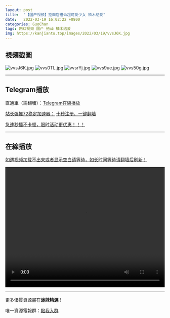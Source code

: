 ```yaml
---
layout: post
title:  "【国产视频】拉面店搭讪超可爱少女 柚木结爱"
date:   2022-03-19 16:02:22 +0800
categories: GuoChan
tags: 网红视频 国产 搭讪 柚木结爱
img: https://kanjiantu.top/images/2022/03/19/vvsJ6K.jpg
---
```



## 視頻截圖

![vvsJ6K.jpg](https://kanjiantu.top/images/2022/03/19/vvsJ6K.jpg)
![vvs0TL.jpg](https://kanjiantu.top/images/2022/03/19/vvs0TL.jpg)
![vvsrYj.jpg](https://kanjiantu.top/images/2022/03/19/vvsrYj.jpg)
![vvs9ue.jpg](https://kanjiantu.top/images/2022/03/19/vvs9ue.jpg)
![vvs50g.jpg](https://kanjiantu.top/images/2022/03/19/vvs50g.jpg)

* * *
## Telegram播放

直通車（需翻墻）：[Telegram在線播放](https://t.me/mimeijingxuan/233)


<u>站长强推72稳定加速器：</u> [十秒注册、一键翻墙](https://www.mimei.blog/skip/vpn.html)


<u>急速秒播不卡顿，限时活动更优惠！！！</u>
* * *
## 在線播放
<u>如遇视频加载不出来或者显示空白请等待，如长时间等待请翻墙后刷新！</u>
<center><video src="https://cdn.publer.io/uploads/videos/62449b93db2797743f729078/1df148b940f0cfee85cc372bb6f401f2.mp4" width="100%" height="380px" controls="controls"></video></center>

* * *
更多優質資源盡在**迷妹精選**！

唯一資源電報群：[點我入群](https://t.me/mimeijingxuan)


